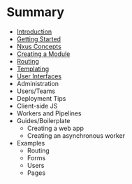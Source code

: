 # Summary

* [Introduction](README.md)
* [Getting Started](gettingstarted_md.md)
* [Nxus Concepts](nxusconcepts_md.md)
* [Creating a Module](creating_a_module.md)
* [Routing](routingmd.md)
* [Templating](templating.md)
* [User Interfaces](user_interfaces.md)
* Administration
* Users/Teams
* Deployment Tips
* Client-side JS
* Workers and Pipelines
* Guides/Boilerplate
   * Creating a web app
   * Creating an asynchronous worker
* Examples
   * Routing
   * Forms
   * Users
   * Pages

